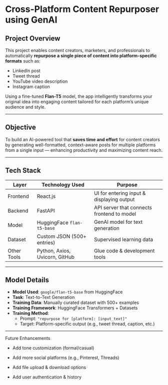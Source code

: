 #  Cross-Platform Content Repurposer using GenAI

##  Project Overview
This project enables content creators, marketers, and professionals to automatically **repurpose a single piece of content into platform-specific formats** such as:

-  LinkedIn post  
-  Tweet thread  
-  YouTube video description  
-  Instagram caption

Using a fine-tuned **Flan-T5** model, the app intelligently transforms your original idea into engaging content tailored for each platform’s unique audience and style.

---

##  Objective
To build an AI-powered tool that **saves time and effort** for content creators by generating well-formatted, context-aware posts for multiple platforms from a single input — enhancing productivity and maximizing content reach.

---

## Tech Stack

| Layer        | Technology Used                        | Purpose                                    |
|--------------|----------------------------------------|--------------------------------------------|
| Frontend     | React.js                               | UI for entering input & displaying output  |
| Backend      | FastAPI                                | API server that connects frontend to model |
| Model        | HuggingFace `flan-t5-base`             | GenAI model for text generation            |
| Dataset      | Custom JSON (500+ entries)             | Supervised learning data                   |
| Other Tools  | Python, Axios, Uvicorn, GitHub         | Glue code & development tools              |

---

##  Model Details

- **Model Used**: `google/flan-t5-base` from HuggingFace
- **Task**: Text-to-Text Generation
- **Training Data**: Manually curated dataset with 500+ examples
- **Training Framework**: HuggingFace Transformers + Datasets
- **Training Method**:
  - Prompt: `"repurpose for [platform]: [input_text]"`
  - Target: Platform-specific output (e.g., tweet thread, caption, etc.)

---
Future Enhancements
* Add tone customization (formal/casual)

* Add more social platforms (e.g., Pinterest, Threads)

* Add file upload & download options

* Add user authentication & history




